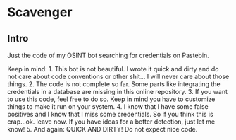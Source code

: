 # Scavenger

## Intro
Just the code of my OSINT bot searching for credentials on Pastebin.

Keep in mind:
	1. This bot is not beautiful. I wrote it quick and dirty and do not care about code conventions or other shit... I will never care about those things.
	2. The code is not complete so far. Some parts like integrating the credentials in a database are missing in this online repository. 
	3. If you want to use this code, feel free to do so. Keep in mind you have to customize things to make it run on your system.
	4. I know that I have some false positives and I know that I miss some credentials. So if you think this is crap...ok. leave now. If you have ideas for a better detection, just let me know!
	5. And again: QUICK AND DIRTY! Do not expect nice code.
